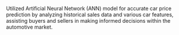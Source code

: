 Utilized Artificial Neural Network (ANN) model for accurate car price prediction by analyzing historical sales data and various car features, 
assisting buyers and sellers in making informed decisions within the automotive market.
